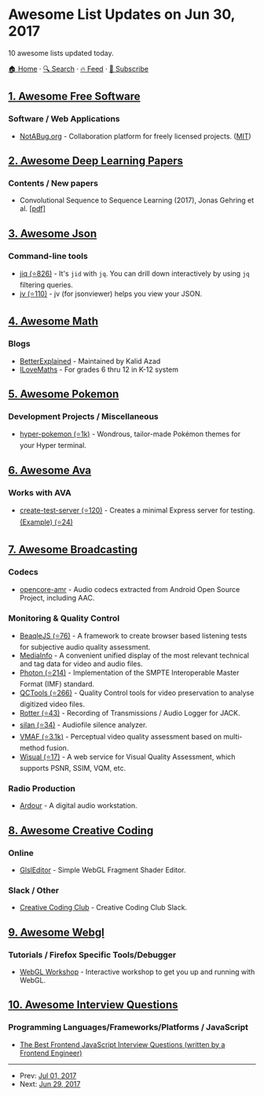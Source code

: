 # Awesome List Updates on Jun 30, 2017

10 awesome lists updated today.

[🏠 Home](/README.md) · [🔍 Search](https://test.trackawesomelist.com/search/) · [🔥 Feed](https://test.trackawesomelist.com/feed.xml) · [📮 Subscribe](https://trackawesomelist.us17.list-manage.com/subscribe?u=d2f0117aa829c83a63ec63c2f&id=36a103854c)



## [1. Awesome Free Software](/content/johnjago/awesome-free-software/README.md)

### Software / Web Applications

*   [NotABug.org](https://notabug.org/) - Collaboration platform for freely licensed projects. ([MIT](https://notabug.org/hp/gogs/src/master/LICENSE))

## [2. Awesome Deep Learning Papers](/content/terryum/awesome-deep-learning-papers/README.md)

### Contents / New papers

*   Convolutional Sequence to Sequence Learning (2017), Jonas Gehring et al. [\[pdf\]](https://arxiv.org/pdf/1705.03122)

## [3. Awesome Json](/content/burningtree/awesome-json/README.md)

### Command-line tools

*   [jiq (⭐826)](https://github.com/fiatjaf/jiq) - It's `jid` with `jq`. You can drill down interactively by using `jq` filtering queries.
*   [jv (⭐110)](https://github.com/maxzender/jv) - jv (for jsonviewer) helps you view your JSON.

## [4. Awesome Math](/content/rossant/awesome-math/README.md)

### Blogs

*   [BetterExplained](https://betterexplained.com/) - Maintained by Kalid Azad
*   [ILoveMaths](http://ilovemaths.com/) - For grades 6 thru 12 in K-12 system

## [5. Awesome Pokemon](/content/tobiasbueschel/awesome-pokemon/README.md)

### Development Projects / Miscellaneous

*   [hyper-pokemon (⭐1k)](https://github.com/hyper-pokemon/hyper-pokemon) - Wondrous, tailor-made Pokémon themes for your Hyper terminal.

## [6. Awesome Ava](/content/avajs/awesome-ava/README.md)

### Works with AVA

*   [create-test-server (⭐120)](https://github.com/lukechilds/create-test-server) - Creates a minimal Express server for testing. [(Example) (⭐24)](https://github.com/lukechilds/clone-response/blob/11f5870e4e1b039e2d9a8f1f72d45fd1b9706bf3/test/clone-response.js)

## [7. Awesome Broadcasting](/content/ebu/awesome-broadcasting/README.md)

### Codecs

*   [opencore-amr](https://sourceforge.net/projects/opencore-amr/) - Audio codecs extracted from Android Open Source Project, including AAC.

### Monitoring & Quality Control

*   [BeaqleJS (⭐76)](https://github.com/HSU-ANT/beaqlejs) - A framework to create browser based listening tests for subjective audio quality assessment.
*   [MediaInfo](https://mediaarea.net/en/MediaInfo) - A convenient unified display of the most relevant technical and tag data for video and audio files.
*   [Photon (⭐214)](https://github.com/Netflix/photon) - Implementation of the SMPTE Interoperable Master Format (IMF) standard.
*   [QCTools (⭐266)](https://github.com/bavc/qctools) - Quality Control tools for video preservation to analyse digitized video files.
*   [Rotter (⭐43)](https://github.com/njh/rotter) - Recording of Transmissions / Audio Logger for JACK.
*   [silan (⭐34)](https://github.com/x42/silan) -  Audiofile silence analyzer.
*   [VMAF (⭐3.1k)](https://github.com/Netflix/vmaf) - Perceptual video quality assessment based on multi-method fusion.
*   [Wisual (⭐17)](https://github.com/MarcAntoine-Arnaud/wisual) - A web service for Visual Quality Assessment, which supports PSNR, SSIM, VQM, etc.

### Radio Production

*   [Ardour](https://ardour.org/) - A digital audio workstation.

## [8. Awesome Creative Coding](/content/terkelg/awesome-creative-coding/README.md)

### Online

*   [GlslEditor](http://editor.thebookofshaders.com/) - Simple WebGL Fragment Shader Editor.

### Slack / Other

*   [Creative Coding Club](http://creative-coding-club.slack.com/) - Creative Coding Club Slack.

## [9. Awesome Webgl](/content/sjfricke/awesome-webgl/README.md)

### Tutorials / Firefox Specific Tools/Debugger

*   [WebGL Workshop](http://webgl-workshop.com/) - Interactive workshop to get you up and running with WebGL.

## [10. Awesome Interview Questions](/content/DopplerHQ/awesome-interview-questions/README.md)

### Programming Languages/Frameworks/Platforms / JavaScript

*   [The Best Frontend JavaScript Interview Questions (written by a Frontend Engineer)](https://performancejs.com/post/hde6d32/The-Best-Frontend-JavaScript-Interview-Questions-\(written-by-a-Frontend-Engineer\))

---

- Prev: [Jul 01, 2017](/content/2017/07/01/README.md)
- Next: [Jun 29, 2017](/content/2017/06/29/README.md)